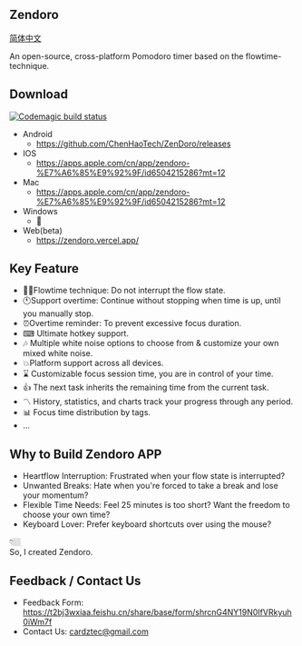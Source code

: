 ## Zendoro
[简体中文](./doc/README_ch.md)

An open-source, cross-platform Pomodoro timer based on the flowtime-technique.
## Download 
[![Codemagic build status](https://api.codemagic.io/apps/66c728cd97efabd8a17f4fd7/66c728cd97efabd8a17f4fd6/status_badge.svg)](https://codemagic.io/app/66c728cd97efabd8a17f4fd7/66c728cd97efabd8a17f4fd6/latest_build)
- Android
    - https://github.com/ChenHaoTech/ZenDoro/releases
- IOS
    - https://apps.apple.com/cn/app/zendoro-%E7%A6%85%E9%92%9F/id6504215286?mt=12
- Mac
    - https://apps.apple.com/cn/app/zendoro-%E7%A6%85%E9%92%9F/id6504215286?mt=12
- Windows
    - 🚧
- Web(beta)
  - https://zendoro.vercel.app/

## Key Feature 
- 🧑‍💻Flowtime technique: Do not interrupt the flow state.
- 🕚Support overtime: Continue without stopping when time is up, until you manually stop.
- ⏰Overtime reminder: To prevent excessive focus duration.
- ⌨ Ultimate hotkey support.
- 🎶 Multiple white noise options to choose from & customize your own mixed white noise.
- 💥Platform support across all devices.
- ⌛ Customizable focus session time, you are in control of your time.
- 👍 The next task inherits the remaining time from the current task.
- 〽️ History, statistics, and charts track your progress through any period.
- 📊 Focus time distribution by tags.
- ...

## Why to Build Zendoro APP
- Heartflow Interruption: Frustrated when your flow state is interrupted?
- Unwanted Breaks: Hate when you're forced to take a break and lose your momentum?
- Flexible Time Needs: Feel 25 minutes is too short? Want the freedom to choose your own time?
- Keyboard Lover: Prefer keyboard shortcuts over using the mouse?

👇🏼  
So, I created Zendoro.  

## Feedback / Contact Us
- Feedback Form: https://t2bj3wxiaa.feishu.cn/share/base/form/shrcnG4NY19N0IfVRkyuh0iWm7f
- Contact Us: cardztec@gmail.com
